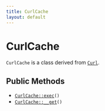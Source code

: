 ```yaml
---
title: CurlCache
layout: default
---
```


# CurlCache

<code>CurlCache</code> is a class derived from <code><a href="Curl">Curl</a></code>.

## Public Methods

* <code><a href="CurlCache%3A%3Aexec">CurlCache::exec</a>()</code>
* <code><a href="CurlCache%3A%3A__get">CurlCache::__get</a>()</code>

